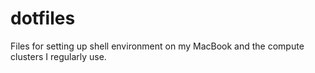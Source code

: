 # dotfiles

Files for setting up shell environment on my MacBook and the compute
clusters I regularly use.
